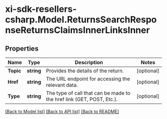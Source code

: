 # xi-sdk-resellers-csharp.Model.ReturnsSearchResponseReturnsClaimsInnerLinksInner

## Properties

Name | Type | Description | Notes
------------ | ------------- | ------------- | -------------
**Topic** | **string** | Provides the details of the return. | [optional] 
**Href** | **string** | The URL endpoint for accessing the relevant data. | [optional] 
**Type** | **string** | The type of call that can be made to the href link (GET, POST, Etc.). | [optional] 

[[Back to Model list]](../README.md#documentation-for-models) [[Back to API list]](../README.md#documentation-for-api-endpoints) [[Back to README]](../README.md)

